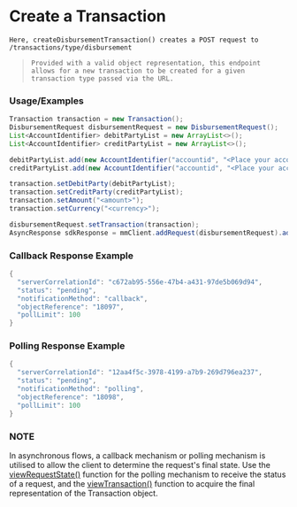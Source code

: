 # Create a Transaction

`Here, createDisbursementTransaction() creates a POST request to /transactions/type/disbursement`

> `Provided with a valid object representation, this endpoint allows for a new transaction to be created for a given transaction type passed via the URL.`

### Usage/Examples

```java
Transaction transaction = new Transaction();
DisbursementRequest disbursementRequest = new DisbursementRequest();
List<AccountIdentifier> debitPartyList = new ArrayList<>();
List<AccountIdentifier> creditPartyList = new ArrayList<>();

debitPartyList.add(new AccountIdentifier("accountid", "<Place your account id of debit party here>"));
creditPartyList.add(new AccountIdentifier("accountid", "<Place your account id of credit party here>"));

transaction.setDebitParty(debitPartyList);
transaction.setCreditParty(creditPartyList);
transaction.setAmount("<amount>");
transaction.setCurrency("<currency>");

disbursementRequest.setTransaction(transaction);
AsyncResponse sdkResponse = mmClient.addRequest(disbursementRequest).addCallBack("<Place your callback URL>").createDisbursementTransaction();
```

### Callback Response Example

```java
{
  "serverCorrelationId": "c672ab95-556e-47b4-a431-97de5b069d94",
  "status": "pending",
  "notificationMethod": "callback",
  "objectReference": "18097",
  "pollLimit": 100
}
```

### Polling Response Example

```java
{
  "serverCorrelationId": "12aa4f5c-3978-4199-a7b9-269d796ea237",
  "status": "pending",
  "notificationMethod": "polling",
  "objectReference": "18098",
  "pollLimit": 100
}
```

### NOTE

In asynchronous flows, a callback mechanism or polling mechanism is utilised to allow the client to determine the request's final state.
Use the <a href="docs/disbursement/viewRequestState.Readme.md">viewRequestState()</a> function for the polling mechanism to receive the status of a request, and the <a href="docs/disbursement/viewTransaction.Readme.md">viewTransaction()</a>
function to acquire the final representation of the Transaction object.